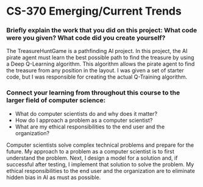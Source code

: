 # CS-370 Emerging/Current Trends

### Briefly explain the work that you did on this project: What code were you given? What code did you create yourself?
The TreasureHuntGame is a pathfinding AI project. In this project, the AI pirate agent must learn the best possible path to find the treasure by using a Deep Q-Learning algorithm. This algorithm allows the pirate agent to find the treasure from any position in the layout. I was given a set of starter code, but I was responsible for creating the actual Q-Training algorithm.

### Connect your learning from throughout this course to the larger field of computer science:
* What do computer scientists do and why does it matter?
* How do I approach a problem as a computer scientist?
* What are my ethical responsibilities to the end user and the organization?

Computer scientists solve complex technical problems and prepare for the future. My approach to a problem as a computer scientist is to first understand the problem. Next, I design a model for a solution and, if successful after testing, I implement that solution to solve the problem. My ethical responsibilities to the end user and the organization are to eliminate hidden bias in AI as must as possible.
